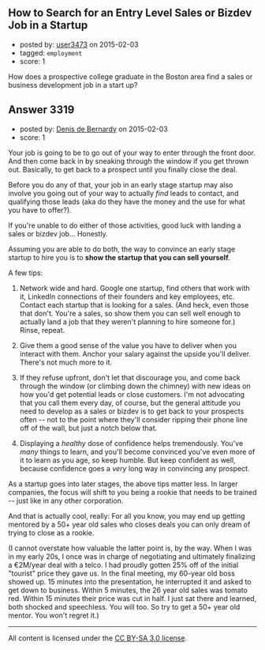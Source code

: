 ## How to Search for an Entry Level Sales or Bizdev Job in a Startup

- posted by: [user3473](https://stackexchange.com/users/5729977/user3473) on 2015-02-03
- tagged: `employment`
- score: 1

<p>How does a prospective college graduate in the Boston area find a sales or business development job in a start up?</p>



## Answer 3319

- posted by: [Denis de Bernardy](https://stackexchange.com/users/182468/denis-de-bernardy) on 2015-02-03
- score: 1

<p>Your job is going to be to go out of your way to enter through the front door. And then come back in by sneaking through the window if you get thrown out. Basically, to get back to a prospect until you finally close the deal.</p>

<p>Before you do any of that, your job in an early stage startup may also involve you going out of your way to actually <em>find</em> leads to contact, and qualifying those leads (aka do they have the money and the use for what you have to offer?).</p>

<p>If you're unable to do either of those activities, good luck with landing a sales or bizdev job... Honestly.</p>

<p>Assuming you are able to do both, the way to convince an early stage startup to hire you is to <strong>show the startup that you can sell yourself</strong>.</p>

<p>A few tips:</p>

<ol>
<li><p>Network wide and hard. Google one startup, find others that work with it, LinkedIn connections of their founders and key employees, etc. Contact each startup that is looking for a sales. (And heck, even those that don't. You're a sales, so show them you can sell well enough to actually land a job that they weren't planning to hire someone for.) Rinse, repeat.</p></li>
<li><p>Give them a good sense of the value you have to deliver when you interact with them. Anchor your salary against the upside you'll deliver. There's not much more to it.</p></li>
<li><p>If they refuse upfront, don't let that discourage you, and come back through the window (or climbing down the chimney) with new ideas on how you'd get potential leads or close customers. I'm not advocating that you call them every day, of course, but the general attitude you need to develop as a sales or bizdev is to get back to your prospects often -- not to the point where they'll consider ripping their phone line off of the wall, but just a notch below that.</p></li>
<li><p>Displaying a <em>healthy</em> dose of confidence helps tremendously. You've <em>many</em> things to learn, and you'll become convinced you've even more of it to learn as you age, so keep humble. But keep confident as well, because confidence goes a <em>very</em> long way in convincing any prospect.</p></li>
</ol>

<p>As a startup goes into later stages, the above tips matter less. In larger companies, the focus will shift to you being a rookie that needs to be trained -- just like in any other corporation.</p>

<p>And that is actually cool, really: For all you know, you may end up getting mentored by a 50+ year old sales who closes deals you can only dream of trying to close as a rookie.</p>

<p>(I cannot overstate how valuable the latter point is, by the way. When I was in my early 20s, I once was in charge of negotiating and ultimately finalizing a €2M/year deal with a telco. I had proudly gotten 25% off of the initial "tourist" price they gave us. In the final meeting, my 60-year old boss showed up. 15 minutes into the presentation, he interrupted it and asked to get down to business. Within 5 minutes, the 26 year old sales was tomato red. Within 15 minutes their price was cut in half. I just sat there and learned, both shocked and speechless. You will too. So try to get a 50+ year old mentor. You won't regret it.)</p>




---

All content is licensed under the [CC BY-SA 3.0 license](https://creativecommons.org/licenses/by-sa/3.0/).
